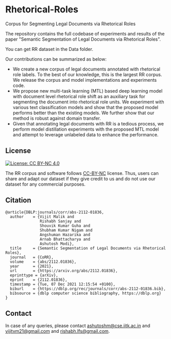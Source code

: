 # Rhetorical-Roles
Corpus for Segmenting Legal Documents via Rhetorical Roles

The repository contains the full codebase of experiments and results of the paper "Semantic Segmentation of Legal Documents via Rhetorical Roles". 

You can get RR dataset in the Data folder.

Our contributions can be summarized as below:
* We create a new corpus of legal documents annotated with rhetorical role labels. To the best of our knowledge, this is the largest RR corpus. We release the corpus and model implementations and experiments code.
* We propose new multi-task learning (MTL) based deep learning model with document level rhetorical role shift as an auxiliary task for segmenting the document into rhetorical role units. We experiment with various text classification models and show that the proposed model performs better than the existing models. We further show that our method is robust against domain transfer.
* Given that annotating legal documents with RR is a tedious process, we perform model distillation experiments with the proposed MTL model and attempt to leverage unlabeled data to enhance the performance.


## License

[![License: CC BY-NC 4.0](https://img.shields.io/badge/License-CC%20BY--NC%204.0-lightgrey.svg)](https://creativecommons.org/licenses/by-nc/4.0/)

The RR corpus and software follows [CC-BY-NC](CC-BY-NC) license. Thus, users can share and adapt our dataset if they give credit to us and do not use our dataset for any commercial purposes.

## Citation

```
@article{DBLP:journals/corr/abs-2112-01836,
  author    = {Vijit Malik and
               Rishabh Sanjay and
               Shouvik Kumar Guha and
               Shubham Kumar Nigam and
               Angshuman Hazarika and
               Arnab Bhattacharya and
               Ashutosh Modi},
  title     = {Semantic Segmentation of Legal Documents via Rhetorical Roles},
  journal   = {CoRR},
  volume    = {abs/2112.01836},
  year      = {2021},
  url       = {https://arxiv.org/abs/2112.01836},
  eprinttype = {arXiv},
  eprint    = {2112.01836},
  timestamp = {Tue, 07 Dec 2021 12:15:54 +0100},
  biburl    = {https://dblp.org/rec/journals/corr/abs-2112-01836.bib},
  bibsource = {dblp computer science bibliography, https://dblp.org}
}
```

## Contact

In case of any queries, please contact <ashutoshm@cse.iitk.ac.in> and <vijitvm21@gmail.com> and <rishabh.lfs@gmail.com>.
